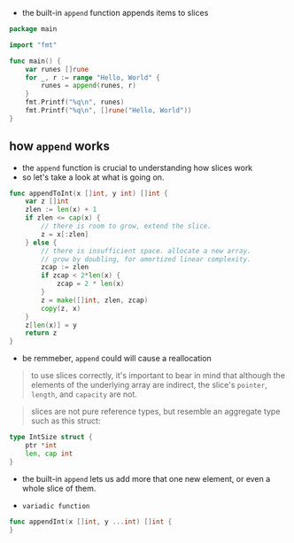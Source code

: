 - the built-in `append` function appends items to slices

```go
package main

import "fmt"

func main() {
	var runes []rune
	for _, r := range "Hello, World" {
		runes = append(runes, r)
	}
	fmt.Printf("%q\n", runes)
    fmt.Printf("%q\n", []rune("Hello, World"))
}
```

## how `append` works

- the `append` function is crucial to understanding how slices work
- so let's take a look at what is going on.

```go
func appendToInt(x []int, y int) []int {
	var z []int
	zlen := len(x) + 1
	if zlen <= cap(x) {
		// there is room to grow, extend the slice.
		z = x[:zlen]
	} else {
		// there is insufficient space. allocate a new array.
		// grow by doubling, for amortized linear complexity.
		zcap := zlen
		if zcap < 2*len(x) {
			zcap = 2 * len(x)
		}
		z = make([]int, zlen, zcap)
		copy(z, x)
	}
	z[len(x)] = y
	return z
}
```

- be remmeber, `append` could will cause a reallocation

> to use slices correctly, it's important to bear in mind that 
> although the elements of the underlying array are indirect,
> the slice's `pointer`, `length`, and `capacity` are not.

> slices are not pure reference types, but resemble an aggregate type such as this struct:

```go
type IntSize struct {
    ptr *int
    len, cap int
}
```

- the built-in `append` lets us add more that one new element, or even a whole slice of them.

- `variadic function`

```go
func appendInt(x []int, y ...int) []int {
}
```
